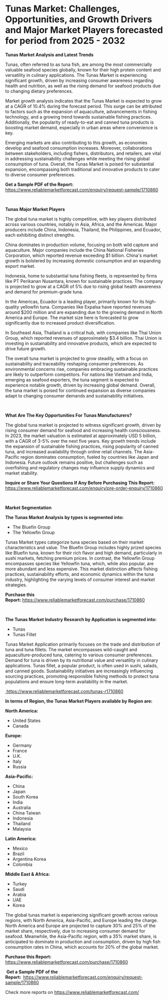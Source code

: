 <p><h1>Tunas Market: Challenges, Opportunities, and Growth Drivers and Major Market Players forecasted for period from 2025 - 2032</h1></p><p><strong>Tunas Market Analysis and Latest Trends</strong></p>
<p><p>Tunas, often referred to as tuna fish, are among the most commercially valuable seafood species globally, known for their high protein content and versatility in culinary applications. The Tunas Market is experiencing significant growth, driven by increasing consumer awareness regarding health and nutrition, as well as the rising demand for seafood products due to changing dietary preferences.</p><p>Market growth analysis indicates that the Tunas Market is expected to grow at a CAGR of 10.4% during the forecast period. This surge can be attributed to factors such as the expansion of aquaculture, advancements in fishing technology, and a growing trend towards sustainable fishing practices. Additionally, the popularity of ready-to-eat and canned tuna products is boosting market demand, especially in urban areas where convenience is key.</p><p>Emerging markets are also contributing to this growth, as economies develop and seafood consumption increases. Moreover, collaborations between stakeholders, including fishers, distributors, and retailers, are vital in addressing sustainability challenges while meeting the rising global consumption of tuna. Overall, the Tunas Market is poised for substantial expansion, encompassing both traditional and innovative products to cater to diverse consumer preferences.</p></p>
<p><strong>Get a Sample PDF of the Report:&nbsp;</strong> <a href="https://www.reliablemarketforecast.com/enquiry/request-sample/1710860?utm_campaign=2268&utm_medium=2&utm_source=Github&utm_content=ia&utm_term=14022025&utm_id=tunas">https://www.reliablemarketforecast.com/enquiry/request-sample/1710860</a></p>
<p>&nbsp;</p>
<p><strong>Tunas Major Market Players</strong></p>
<p><p>The global tuna market is highly competitive, with key players distributed across various countries, notably in Asia, Africa, and the Americas. Major producers include China, Indonesia, Thailand, the Philippines, and Ecuador, each exhibiting distinct strengths.</p><p>China dominates in production volume, focusing on both wild capture and aquaculture. Major companies include the China National Fisheries Corporation, which reported revenue exceeding $1 billion. China's market growth is bolstered by increasing domestic consumption and an expanding export market.</p><p>Indonesia, home to substantial tuna fishing fleets, is represented by firms like PT Perikanan Nusantara, known for sustainable practices. The company is projected to grow at a CAGR of 5% due to rising global health awareness and demand for premium-grade tuna.</p><p>In the Americas, Ecuador is a leading player, primarily known for its high-quality yellowfin tuna. Companies like Expalsa have reported revenues around $200 million and are expanding due to the growing demand in North America and Europe. The market size here is forecasted to grow significantly due to increased product diversification.</p><p>In Southeast Asia, Thailand is a critical hub, with companies like Thai Union Group, which reported revenues of approximately $3.4 billion. Thai Union is investing in sustainability and innovative products, which are expected to drive future growth.</p><p>The overall tuna market is projected to grow steadily, with a focus on sustainability and traceability reshaping consumer preferences. As environmental concerns rise, companies embracing sustainable practices are likely to outperform competitors. For nations like Vietnam and India, emerging as seafood exporters, the tuna segment is expected to experience notable growth, driven by increasing global demand. Overall, the tuna market is poised for continued expansion as diverse companies adapt to changing consumer demands and sustainability initiatives.</p></p>
<p>&nbsp;</p>
<p><strong>What Are The Key Opportunities For Tunas Manufacturers?</strong></p>
<p><p>The global tuna market is projected to witness significant growth, driven by rising consumer demand for seafood and increasing health consciousness. In 2023, the market valuation is estimated at approximately USD 5 billion, with a CAGR of 3-5% over the next five years. Key growth trends include the expansion of sustainable fishing practices, rising popularity of canned tuna, and increased availability through online retail channels. The Asia-Pacific region dominates consumption, fueled by countries like Japan and Indonesia. Future outlook remains positive, but challenges such as overfishing and regulatory changes may influence supply dynamics and market stability.</p></p>
<p><strong>Inquire or Share Your Questions If Any Before Purchasing This Report:</strong> <a href="https://www.reliablemarketforecast.com/enquiry/pre-order-enquiry/1710860?utm_campaign=2268&utm_medium=2&utm_source=Github&utm_content=ia&utm_term=14022025&utm_id=tunas">https://www.reliablemarketforecast.com/enquiry/pre-order-enquiry/1710860</a></p>
<p>&nbsp;</p>
<p><strong>Market Segmentation</strong></p>
<p><strong>The Tunas Market Analysis by types is segmented into:</strong></p>
<p><ul><li>The Bluefin Group</li><li>The Yellowfin Group</li></ul></p>
<p><p>Tunas Market types categorize tuna species based on their market characteristics and value. The Bluefin Group includes highly prized species like Bluefin tuna, known for their rich flavor and high demand, particularly in sushi markets, fetching premium prices. In contrast, the Yellowfin Group encompasses species like Yellowfin tuna, which, while also popular, are more abundant and less expensive. This market distinction affects fishing practices, sustainability efforts, and economic dynamics within the tuna industry, highlighting the varying levels of consumer interest and market strategies.</p></p>
<p><strong>Purchase this Report:&nbsp;</strong><a href="https://www.reliablemarketforecast.com/purchase/1710860?utm_campaign=2268&utm_medium=2&utm_source=Github&utm_content=ia&utm_term=14022025&utm_id=tunas">https://www.reliablemarketforecast.com/purchase/1710860</a></p>
<p>&nbsp;</p>
<p><strong>The Tunas Market Industry Research by Application is segmented into:</strong></p>
<p><ul><li>Tunas</li><li>Tunas Fillet</li></ul></p>
<p><p>Tunas Market Application primarily focuses on the trade and distribution of tuna and tuna fillets. The market encompasses wild-caught and aquaculture-produced tuna, catering to various consumer preferences. Demand for tuna is driven by its nutritional value and versatility in culinary applications. Tunas fillet, a popular product, is often used in sushi, salads, and canned goods. Sustainability initiatives are increasingly influencing sourcing practices, promoting responsible fishing methods to protect tuna populations and ensure long-term availability in the market.</p></p>
<p><a href="https://www.reliablemarketforecast.com/tunas-r1710860?utm_campaign=2268&utm_medium=2&utm_source=Github&utm_content=ia&utm_term=14022025&utm_id=tunas">&nbsp;https://www.reliablemarketforecast.com/tunas-r1710860</a></p>
<p><strong>In terms of Region, the Tunas Market Players available by Region are:</strong></p>
<p>
    <p> <strong> North America: </strong>
        <ul>
            <li>United States</li>
            <li>Canada</li>
        </ul>
        </p> 
    <p> <strong> Europe: </strong>
        <ul>
            <li>Germany</li>
            <li>France</li>
            <li>U.K.</li>
            <li>Italy</li>
            <li>Russia</li>
        </ul>
        </p> 
    <p> <strong> Asia-Pacific: </strong>
        <ul>
            <li>China</li>
            <li>Japan</li>
            <li>South Korea</li>
            <li>India</li>
            <li>Australia</li>
            <li>China Taiwan</li>
            <li>Indonesia</li>
            <li>Thailand</li>
            <li>Malaysia</li>
        </ul>
        </p> 
    <p> <strong> Latin America: </strong>
        <ul>
            <li>Mexico</li>
            <li>Brazil</li>
            <li>Argentina Korea</li>
            <li>Colombia</li>
        </ul>
        </p> 
    <p> <strong> Middle East & Africa: </strong>
        <ul>
            <li>Turkey</li>
            <li>Saudi</li>
            <li>Arabia</li>
            <li>UAE</li>
            <li>Korea</li>
        </ul>
    </p>
    </p>
<p><p>The global tunas market is experiencing significant growth across various regions, with North America, Asia-Pacific, and Europe leading the charge. North America and Europe are projected to capture 30% and 25% of the market share, respectively, due to increasing consumer demand for seafood. Meanwhile, the Asia-Pacific region, with a 35% market share, is anticipated to dominate in production and consumption, driven by high fish consumption rates in China, which accounts for 20% of the global market.</p></p>
<p><strong>Purchase this Report: </strong><a href="https://www.reliablemarketforecast.com/purchase/1710860?utm_campaign=2268&utm_medium=2&utm_source=Github&utm_content=ia&utm_term=14022025&utm_id=tunas">https://www.reliablemarketforecast.com/purchase/1710860</a></p>
<p>&nbsp;<strong>Get a Sample PDF of the Report:&nbsp;&nbsp;</strong><a href="https://www.reliablemarketforecast.com/enquiry/request-sample/1710860?utm_campaign=2268&utm_medium=2&utm_source=Github&utm_content=ia&utm_term=14022025&utm_id=tunas">https://www.reliablemarketforecast.com/enquiry/request-sample/1710860</a></p>
<p><strong></strong></p>
<p>Check more reports on <a href="https://www.reliablemarketforecast.com/?utm_campaign=2268&utm_medium=2&utm_source=Github&utm_content=ia&utm_term=14022025&utm_id=tunas">https://www.reliablemarketforecast.com/</a></p>